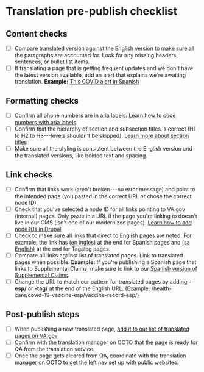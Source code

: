 # Translation pre-publish checklist #

## Content checks ##

- [ ] Compare translated version against the English version to make sure all the paragraphs are accounted for. Look for any missing headers, sentences, or bullet list items.
- [ ] If translating a page that is getting frequent updates and we don't have the latest version available, add an alert that explains we're awaiting translation. **Example:** [This COVID alert in Spanish](https://prod.cms.va.gov/admin/content/block/269?destination=/admin/content/alerts)

## Formatting checks ##

- [ ]    Confirm all phone numbers are in aria labels. [Learn how to code numbers with aria labels](https://design.va.gov/content-style-guide/dates-and-numbers#phone-numbers)
- [ ]    Confirm that the hierarchy of section and subsection titles is correct (H1 to H2 to H3---levels shouldn't be skipped). [Learn more about section titles](https://design.va.gov/content-style-guide/page-titles-and-section-titles)
- [ ]    Make sure all the styling is consistent between the English version and the translated versions, like bolded text and spacing.

## Link checks ##

- [ ]    Confirm that links work (aren't broken---no error message) and point to the intended page (you pasted in the correct URL or chose the correct node ID).
- [ ]    Check that you've selected a node ID for all links pointing to VA.gov (internal) pages. Only paste in a URL if the page you're linking to doesn't live in our CMS (isn't one of our modernized pages). [Learn how to add node IDs in Drupal](https://github.com/department-of-veterans-affairs/va.gov-team/blob/master/teams/vsa/teams/sitewide-content/how-to-do-different-tasks/linking-with-node-ids.md)
- [ ]    Check to make sure all links that direct to English pages are noted. For example, the link has [(en inglés)](https://www.va.gov/health/docs/COVID-19-Vaccine-Facts-Womens-Health.pdf) at the end for Spanish pages and [(sa English)](https://apps.apple.com/us/app/va-health-and-benefits/id1559609596) at the end for Tagalog pages.
- [ ]    Compare all links against list of translated pages. Link to translated pages when possible. **Example:** If you're publishing a Spanish page that links to Supplemental Claims, make sure to link to our [Spanish version of Supplemental Claims](https://www.va.gov/decision-reviews/supplemental-claim-esp/).
- [ ]    Change the URL to match our pattern for translated pages by adding **-esp/** or **-tag/** at the end of the English URL. (Example: /health-care/covid-19-vaccine-esp/vaccine-record-esp/)

## Post-publish steps ## 

- [ ]    When publishing a new translated page, [add it to our list of translated pages on VA.gov](https://github.com/department-of-veterans-affairs/va.gov-team/blob/master/teams/vsa/teams/sitewide-content/translation-work/list%20of%20translated%20pages.md)
- [ ]    Confirm with the translation manager on OCTO that the page is ready for QA from the translation service.
- [ ]    Once the page gets cleared from QA, coordinate with the translation manager on OCTO to get the left nav set up with public websites.
